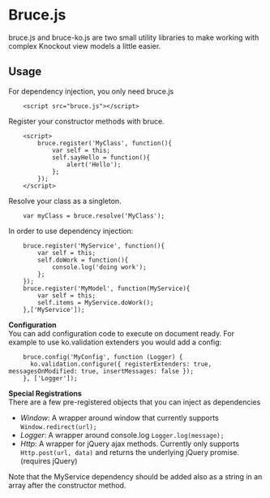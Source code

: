 # Bruce.js #
bruce.js and bruce-ko.js are two small utility libraries to make working with complex Knockout view models a little easier.

## Usage ##
For dependency injection, you only need bruce.js  
```  
    <script src="bruce.js"></script>
```  

Register your constructor methods with bruce.  
```  
    <script>
        bruce.register('MyClass', function(){
            var self = this;
            self.sayHello = function(){
                alert('Hello');
            };
        });
    </script>
```  

Resolve your class as a singleton.  
```
    var myClass = bruce.resolve('MyClass');
```  

In order to use dependency injection:  
```  
    bruce.register('MyService', function(){
        var self = this;
        self.doWork = function(){
            console.log('doing work');
        };
    });
    bruce.register('MyModel', function(MyService){
        var self = this;
        self.items = MyService.doWork();
    },['MyService']);
```  

**Configuration**  
You can add configuration code to execute on document ready. For example to use ko.validation extenders you would add a config:
```  
    bruce.config('MyConfig', function (Logger) {
      ko.validation.configure({ registerExtenders: true, messagesOnModified: true, insertMessages: false });
    }, ['Logger']);
````  

**Special Registrations**  
There are a few pre-registered objects that you can inject as dependencies  
 -  *Window*: A wrapper around window that currently supports ```Window.redirect(url);```  
 -  *Logger*: A wrapper around console.log ```Logger.log(message);```  
 -  *Http*: A wrapper for jQuery ajax methods. Currently only supports ```Http.post(url, data)``` and returns the underlying jQuery promise.(requires jQuery)  

Note that the MyService dependency should be added also as a string in an array after the constructor method.